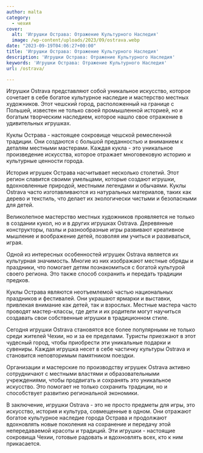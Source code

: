 ```yaml
---
author: malta
category:
  - чехия
cover:
  alt: 'Игрушки Острава: Отражение Культурного Наследия'
  image: /wp-content/uploads/2023/09/ostrava.webp
date: "2023-09-19T04:06:27+00:00"
title: 'Игрушки Острава: Отражение Культурного Наследия'
description: 'Игрушки Острава: Отражение Культурного Наследия'
keywords: 'Игрушки Острава: Отражение Культурного Наследия'
url: /ostrava/

---
```

Игрушки Ostrava представляют собой уникальное искусство, которое сочетает в себе богатое культурное наследие и мастерство местных художников. Этот чешский город, расположенный на границе с Польшей, известен не только своей промышленной историей, но и богатым творческим наследием, которое нашло свое отражение в удивительных игрушках.

Куклы Острава \- настоящее сокровище чешской ремесленной традиции. Они создаются с большой преданностью и вниманием к деталям местными мастерами. Каждая кукла \- это уникальное произведение искусства, которое отражает многовековую историю и культурные ценности города.

История игрушек Острава насчитывает несколько столетий. Этот регион славится своими умельцами, которые создают игрушки, вдохновленные природой, местными легендами и обычаями. Куклы Ostrava часто изготавливаются из натуральных материалов, таких как дерево и текстиль, что делает их экологически чистыми и безопасными для детей.

Великолепное мастерство местных художников проявляется не только в создании кукол, но и в других игрушках Ostrava. Деревянные конструкторы, пазлы и разнообразные игры развивают креативное мышление и воображение детей, позволяя им учиться и развиваться, играя.

Одной из интересных особенностей игрушек Ostrava является их культурная значимость. Многие из них изображают местные обряды и праздники, что помогает детям познакомиться с богатой культурой своего региона. Это также способ сохранить и передать традиции предков.

Куклы Острава являются неотъемлемой частью национальных праздников и фестивалей. Они украшают ярмарки и выставки, привлекая внимание как детей, так и взрослых. Местные мастера часто проводят мастер-классы, где дети и их родители могут научиться создавать свои собственные игрушки в традиционном стиле.

Сегодня игрушки Ostrava становятся все более популярными не только среди жителей Чехии, но и за ее пределами. Туристы приезжают в этот чудесный город, чтобы приобрести эти уникальные подарки и сувениры. Каждая игрушка несет в себе частичку культуры Ostrava и становится неповторимым памятником поездки.

Организации и мастерские по производству игрушек Ostrava активно сотрудничают с местными властями и образовательными учреждениями, чтобы продвигать и сохранять это уникальное искусство. Это помогает не только сохранить традиции, но и способствует развитию региональной экономики.

В заключение, игрушки Ostrava - это не просто предметы для игры, это искусство, история и культура, совмещенные в одном. Они отражают богатое культурное наследие города Острава и продолжают вдохновлять новые поколения на сохранение и передачу этой непередаваемой красоты и традиций. Эти игрушки - настоящие сокровища Чехии, готовые радовать и вдохновлять всех, кто к ним прикасается.
